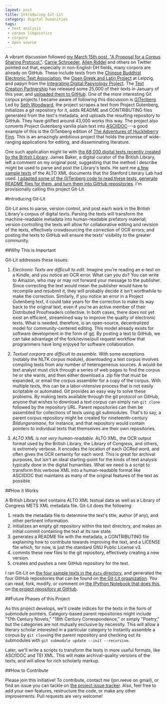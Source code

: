 ```yaml
---
layout: post
title: Introducing Git-Lit 
category: digital humanities
tags: 
 - text analysis
 - corpus linguistics
 - corpora 
 - open source
---
```


A vibrant discussion followed [my March 15th post, "A Proposal for a Corpus Sharing Protocol."](http://jonreeve.com/2015/03/proposal-for-a-corpus-protocol/). [Carrie Schroeder](https://twitter.com/ctschroeder), [Allen Riddel](https://twitter.com/ariddell) and others on Twitter pointed out that, especially in non-English DH fields, many corpora are already on GitHub. These include texts from the [Chinese Buddhist Electronic Text Association](https://github.com/cltk/chinese_text_cbeta_indices), the [Open Greek and Latin Project](http://github.com/OpenGreekAndLatin) at Leipzig, and papyri from the [Integrating Digital Papyrology Project](https://github.com/papyri/idp.data). The [Text Creation Partnership](http://www.textcreationpartnership.org/) has released some 25,000 of their texts in January of this year, and [uploaded them to GitHub](https://github.com/textcreationpartnership). One of the more interesting Git corpus projects I became aware of following this discussion is [GITenberg](http://gitenberg.github.io/). Led by [Seth Woodward](https://github.com/sethwoodworth), the project scrapes a text from Project Gutenberg, initializes a git repository for it, adds README and CONTRIBUTING files generated from the text's metadata, and uploads the resulting repository to GitHub. They have gitified around 43,000 works this way. The project also converts Project Gutenberg vanilla plain text into [ASCIIDOC](https://en.wikipedia.org/wiki/AsciiDoc)---a good example of this is the GITenberg edition of [The Adventures of Huckleberry Finn](https://github.com/GITenberg/Adventures-of-Huckleberry-Finn_76/blob/master/book.asciidoc). This is an amazingly ambitious project that holds the promise of wide-ranging applications for editing, and disseminating literature. 

One such application might lie with [the 68,000 digital texts recently created by the British Library](http://labs.bl.uk/Digital+Collections+-+Books+and+Text). James Baker, a digital curator of the British Library, left a comment on my original post, suggesting that the method I describe might be used to parse and post the Library's texts. He sent me [a few sample texts](https://github.com/JonathanReeve/git-lit/tree/master/data) of the ALTO XML documents that the Stanford Literary Lab had used. [I adapted some of the GITenberg code to read these texts, generate README files for them, and turn them into GitHub repositories](https://github.com/JonathanReeve/git-lit). I'm provisionally calling this project Git-Lit. 

#Introducing Git-Lit

Git-Lit aims to parse, version control, and post each work in the British Library's corpus of digital texts. Parsing the texts will transform the machine-readable metadata into human-readable prefatory material; version controlling the texts will allow for collaborative editing and revision of the texts, effectively crowdsourcing the correction of OCR errors; and posting the texts to GitHub will ensure the texts' visibility to the greater community.  

##Why This is Important

Git-Lit addresses these issues: 

1. *Electronic Texts are difficult to edit.* Imagine you're reading an e-text on a Kindle, and you notice an OCR error. What can you do? You can write to Amazon, who may or may not forward your message to the publisher. Since correcting the text would mean the publisher would have to recompile and resubmit it, they will probably decide it isn't worthwhile to make the correction. Similarly, if you notice an error in a Project Gutenberg text, it could take years for the correction to make its way back to the original text, even if you're an active member of their Distributed Proofreaders collective. In both cases, there does not yet exist an efficient, streamlined way to improve the quality of electronic texts. What is needed, therefore, is an open-source, decentralized model for community-centered editing. This model already exists for software development in the form of [git](https://git-scm.com/book/en/v2/Getting-Started-About-Version-Control). By posting a text to GitHub, we can take advantage of the fork/revise/pull request workflow that programmers have long enjoyed for software collaboration.  

2. *Textual corpora are difficult to assemble.* With some exceptions (notably the NLTK corpus module), downloading a text corpus involves compiling texts from any number of heterogeneous sources. A would-be text analyst must click through a series of web pages to find the corpus he or she wants, and then either download a .zip file that must be expanded, or email the corpus assembler for a copy of the corpus. With multiple texts, this can be a labor-intensive process that is not easily scriptable or automated. Git provides an easy way to solve these problems. By making texts available through the git protocol on GitHub, anyone that wishes to download a text corpus can simply run `git clone` followed by the repository URL. Parent repositories can then be assembled for collections of texts using git submodules. That's to say, a parent corpus repository might be created for nineteenth-century _Bildungsromane_, for instance, and that repository would contain pointers to individual texts that themselves are their own repositories. 

3. *ALTO XML is not very human-readable.* ALTO XML, the OCR output format used by the British Library, the Library of Congress, and others, is extremely verbose. It encodes the location of each OCRed word, and often gives the OCR certainty for each word. This is great for archival purposes, but isn't an ideal starting-point for the kinds of text analysis typically done in the digital humanities. What we need is a script to transform this verbose XML into a human-readable format like ASCIIDOC that maintains as many of the original features of the text as possible.   

##How it Works

A British Library text contains ALTO XML textual data as well as a Library of Congress METS XML metadata file. Git-Lit does the following:

1. reads the metadata file to determine the text's title, author (if any), and other pertinent information. 
2. initializes an empty git repository within the text directory, and makes an initial commit containing the text at its raw state. 
3. generates a README file with the metadata, a CONTRIBUTING file explaining how to contribute towards improving the text, and a LICENSE file which, for now, is just the standard GNU Public License v3. 
4. commits these new files to the git repository, effectively creating a new version. 
5. creates and pushes a new GitHub repository for the text. 

I ran Git-Lit on [the four sample texts in the `data` directory](https://github.com/JonathanReeve/git-lit/tree/master/data), and generated the four GitHub repositories that can be found on [the Git-Lit organization](https://github.com/Git-Lit). You can read, fork, modify, or comment on [the IPython Notebook that does this](https://github.com/JonathanReeve/git-lit/blob/master/main.ipynb), on [the project repository at GitHub](https://github.com/JonathanReeve/git-lit).

##Future Phases of this Project

As this project develops, we'll create indices for the texts in the form of submodule pointers. Category-based parent repositories might include "17th Century Novels," "18th Century Correspondence," or simply "Poetry," but the categories are not mutually exclusive by necessity. This will allow a literary scholar interested in a particular category to instantly assemble a corpus by `git clone`ing the parent repository and checking out its submodules with `git submodule update --init --recursive`. 

Later, we'll write a scripts to transform the texts in more useful formats, like ASCIIDOC and TEI XML. This will make archival-quality versions of the texts, and will allow for rich scholarly markup. 

##How to Contribute

Please join this initiative! To contribute, contact me (jon.reeve on gmail), or find an issue you can tackle on [the project issue tracker](https://github.com/JonathanReeve/git-lit/issues). Also, feel free to add your own features, restructure the code, or make any other improvements. Pull requests are very welcome!
